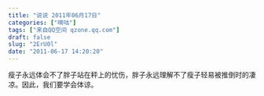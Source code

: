 ```yaml
---
title: "说说 2011年06月17日"
categories: ["嘀咕"]
tags: ["来自QQ空间 qzone.qq.com"]
draft: false
slug: "2ErU0l"
date: "2011-06-17 14:20:20"
---
```


瘦子永远体会不了胖子站在秤上的忧伤，胖子永远理解不了瘦子轻易被推倒时的凄凉。因此，我们要学会体谅。
